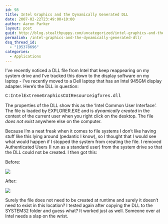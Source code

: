 ```yaml
---
id: 98
title: Intel Graphics and the Dynamically Generated DLL
date: 2007-02-22T23:49:00+10:00
author: Aaron Parker
layout: post
guid: http://blog.stealthpuppy.com/uncategorized/intel-graphics-and-the-dynamically-generated-dll
permalink: /intel-graphics-and-the-dynamically-generated-dll/
dsq_thread_id:
  - "195378696"
categories:
  - Applications
---
```

I&#8217;ve recently noticed a DLL file from Intel that keep reappearing on my system drive and I&#8217;ve tracked this down to the display software on my laptop - I&#8217;ve recently moved to a Dell laptop that has an Intel 945GM display adapter. Here&#8217;s the DLL in question:

<span style="font-family: Courier New">C:IntelExtremeGraphicsCUIResourceigfxres.dll </span>

The properties of the DLL show this as the &#8216;Intel Common User Interface&#8217;. The file is loaded by EXPLORER.EXE and is _dynamically created_ in the context of the current user when you right click on the desktop. The file _does not exist_ anywhere else on the computer.

Because I&#8217;m a neat freak when it comes to file systems I don&#8217;t like having stuff like this lying around (pedantic I know), so I thought that I would see what would happen if I stopped the system from creating the file. I removed Authenticated Users (I run as a standard user) from the system drive so that the DLL could not be created. I then got this:

Before:

<img border="0" src="http://stealthpuppy.com/wp-content/uploads/2007/02/1000.14.971.Intel3.png" /> 

After:

<img border="0" src="http://stealthpuppy.com/wp-content/uploads/2007/02/1000.14.972.Intel2.png" /> 

Surely the file does not need to be created at runtime and surely it doesn&#8217;t need to exist in this location? I tested again after copying the DLL to the SYSTEM32 folder and guess what? It worked just as well. Someone over at Intel needs a slap on the wrist.